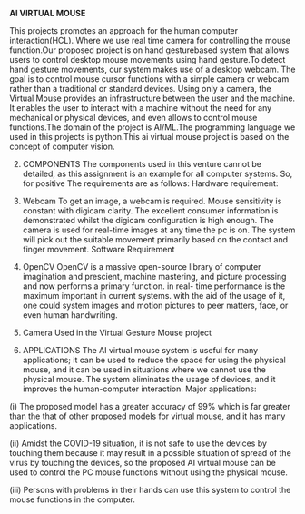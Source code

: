 **AI VIRTUAL MOUSE**


This projects promotes an approach for the human computer interaction(HCL). Where we use
real time camera for controlling the mouse function.Our proposed project is on hand gesturebased
system that allows users to control desktop mouse movements using hand gesture.To
detect hand gesture movements, our system makes use of a desktop webcam. The goal is to
control mouse cursor functions with a simple camera or webcam rather than a traditional or
standard devices. Using only a camera, the Virtual Mouse provides an infrastructure
between the user and the machine. It enables the user to interact with a machine without the
need for any mechanical or physical devices, and even allows to control mouse
functions.The domain of the project is AI/ML.The programming language we used in this
projects is python.This ai virtual mouse project is based on the concept of computer vision.

2. COMPONENTS
The components used in this venture cannot be detailed, as this assignment is an example for all
computer systems. So, for positive The requirements are as follows:
Hardware requirement:

1. Webcam
To get an image, a webcam is required. Mouse sensitivity is constant with digicam clarity. The excellent
consumer information is demonstrated whilst the digicam configuration is high enough. The camera is
used for real-time images at any time the pc is on. The system will pick out the suitable movement
primarily based on the contact and finger movement.
Software Requirement

1. OpenCV
OpenCV is a massive open-source library of computer imagination and prescient, machine mastering,
and picture processing and now performs a primary function. in real- time performance is the maximum
important in current systems. with the aid of the usage of it, one could system images and motion
pictures to peer matters, face, or even human handwriting.


2. Camera Used in the Virtual Gesture Mouse project



5. APPLICATIONS
The AI virtual mouse system is useful for many applications; it can be used to reduce the space for
using the physical mouse, and it can be used in situations where we cannot use the physical mouse. The
system eliminates the usage of devices, and it improves the human-computer interaction. Major
applications:

(i) The proposed model has a greater accuracy of 99% which is far greater than the that of
other proposed models for virtual mouse, and it has many applications.

(ii) Amidst the COVID-19 situation, it is not safe to use the devices by touching them
because it may result in a possible situation of spread of the virus by touching the devices,
so the proposed AI virtual mouse can be used to control the PC mouse functions without
using the physical mouse.

(iii) Persons with problems in their hands can use this system to control the mouse functions in
the computer.
